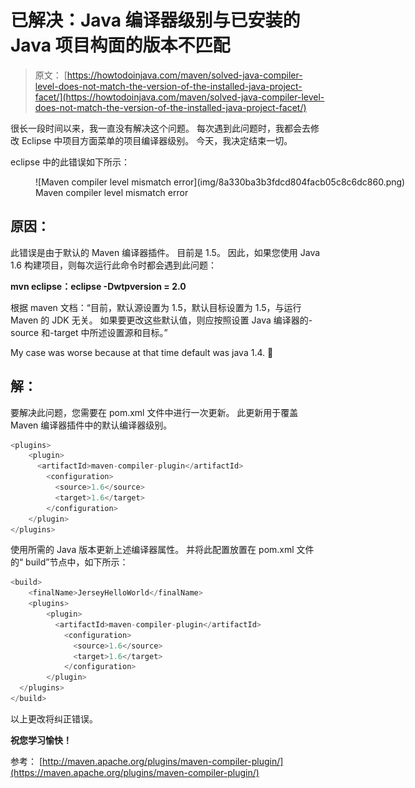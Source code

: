 # 已解决：Java 编译器级别与已安装的 Java 项目构面的版本不匹配

> 原文： [https://howtodoinjava.com/maven/solved-java-compiler-level-does-not-match-the-version-of-the-installed-java-project-facet/](https://howtodoinjava.com/maven/solved-java-compiler-level-does-not-match-the-version-of-the-installed-java-project-facet/)

很长一段时间以来，我一直没有解决这个问题。 每次遇到此问题时，我都会去修改 Eclipse 中项目方面菜单的项目编译器级别。 今天，我决定结束一切。

eclipse 中的此错误如下所示：

<figure aria-describedby="caption-attachment-2264" class="wp-caption aligncenter" id="attachment_2264" style="width: 764px">![Maven compiler level mismatch error](img/8a330ba3b3fdcd804facb05c8c6dc860.png)

<figcaption class="wp-caption-text" id="caption-attachment-2264">Maven compiler level mismatch error</figcaption>

</figure>

## 原因：

此错误是由于默认的 Maven 编译器插件。 目前是 1.5。 因此，如果您使用 Java 1.6 构建项目，则每次运行此命令时都会遇到此问题：

**mvn eclipse：eclipse -Dwtpversion = 2.0**

根据 maven 文档：“目前，默认源设置为 1.5，默认目标设置为 1.5，与运行 Maven 的 JDK 无关。 如果要更改这些默认值，则应按照设置 Java 编译器的-source 和-target 中所述设置源和目标。”

My case was worse because at that time default was java 1.4\. 🙁

## 解：

要解决此问题，您需要在 pom.xml 文件中进行一次更新。 此更新用于覆盖 Maven 编译器插件中的默认编译器级别。

```java
<plugins>
	<plugin>
	  <artifactId>maven-compiler-plugin</artifactId>
		<configuration>
		  <source>1.6</source>
		  <target>1.6</target>
		</configuration>
	</plugin>
</plugins>

```

使用所需的 Java 版本更新上述编译器属性。 并将此配置放置在 pom.xml 文件的“ build”节点中，如下所示：

```java
<build>
	<finalName>JerseyHelloWorld</finalName>
	<plugins>
		<plugin>
		  <artifactId>maven-compiler-plugin</artifactId>
			<configuration>
			  <source>1.6</source>
			  <target>1.6</target>
			</configuration>
		</plugin>
  </plugins>
</build>

```

以上更改将纠正错误。

**祝您学习愉快！**

参考： [http://maven.apache.org/plugins/maven-compiler-plugin/](https://maven.apache.org/plugins/maven-compiler-plugin/)